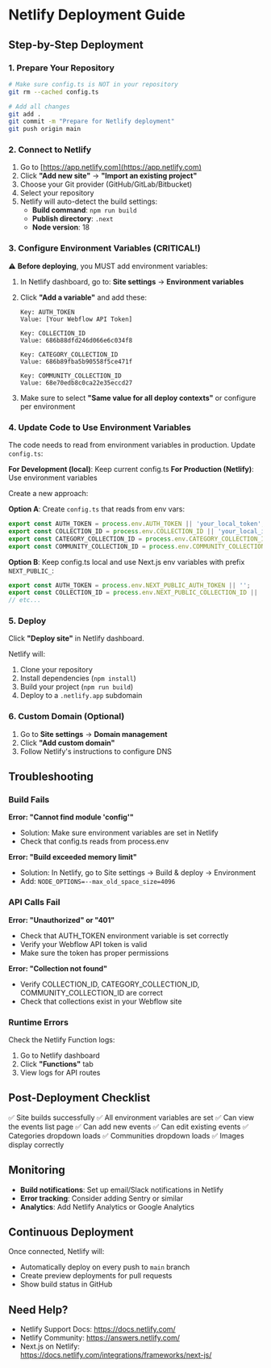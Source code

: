 # Netlify Deployment Guide

## Step-by-Step Deployment

### 1. Prepare Your Repository

```bash
# Make sure config.ts is NOT in your repository
git rm --cached config.ts

# Add all changes
git add .
git commit -m "Prepare for Netlify deployment"
git push origin main
```

### 2. Connect to Netlify

1. Go to [https://app.netlify.com](https://app.netlify.com)
2. Click **"Add new site"** → **"Import an existing project"**
3. Choose your Git provider (GitHub/GitLab/Bitbucket)
4. Select your repository
5. Netlify will auto-detect the build settings:
   - **Build command**: `npm run build`
   - **Publish directory**: `.next`
   - **Node version**: 18

### 3. Configure Environment Variables (CRITICAL!)

⚠️ **Before deploying**, you MUST add environment variables:

1. In Netlify dashboard, go to: **Site settings** → **Environment variables**
2. Click **"Add a variable"** and add these:

   ```
   Key: AUTH_TOKEN
   Value: [Your Webflow API Token]
   
   Key: COLLECTION_ID
   Value: 686b88dfd246d066e6c034f8
   
   Key: CATEGORY_COLLECTION_ID
   Value: 686b89fba5b90558f5ce471f
   
   Key: COMMUNITY_COLLECTION_ID
   Value: 68e70edb8c0ca22e35eccd27
   ```

3. Make sure to select **"Same value for all deploy contexts"** or configure per environment

### 4. Update Code to Use Environment Variables

The code needs to read from environment variables in production. Update `config.ts`:

**For Development (local)**: Keep current config.ts
**For Production (Netlify)**: Use environment variables

Create a new approach:

**Option A**: Create `config.ts` that reads from env vars:
```typescript
export const AUTH_TOKEN = process.env.AUTH_TOKEN || 'your_local_token';
export const COLLECTION_ID = process.env.COLLECTION_ID || 'your_local_id';
export const CATEGORY_COLLECTION_ID = process.env.CATEGORY_COLLECTION_ID || 'your_local_category_id';
export const COMMUNITY_COLLECTION_ID = process.env.COMMUNITY_COLLECTION_ID || 'your_local_community_id';
```

**Option B**: Keep config.ts local and use Next.js env variables with prefix `NEXT_PUBLIC_`:
```typescript
export const AUTH_TOKEN = process.env.NEXT_PUBLIC_AUTH_TOKEN || '';
export const COLLECTION_ID = process.env.NEXT_PUBLIC_COLLECTION_ID || '';
// etc...
```

### 5. Deploy

Click **"Deploy site"** in Netlify dashboard.

Netlify will:
1. Clone your repository
2. Install dependencies (`npm install`)
3. Build your project (`npm run build`)
4. Deploy to a `.netlify.app` subdomain

### 6. Custom Domain (Optional)

1. Go to **Site settings** → **Domain management**
2. Click **"Add custom domain"**
3. Follow Netlify's instructions to configure DNS

## Troubleshooting

### Build Fails

**Error: "Cannot find module 'config'"**
- Solution: Make sure environment variables are set in Netlify
- Check that config.ts reads from process.env

**Error: "Build exceeded memory limit"**
- Solution: In Netlify, go to Site settings → Build & deploy → Environment
- Add: `NODE_OPTIONS=--max_old_space_size=4096`

### API Calls Fail

**Error: "Unauthorized" or "401"**
- Check that AUTH_TOKEN environment variable is set correctly
- Verify your Webflow API token is valid
- Make sure the token has proper permissions

**Error: "Collection not found"**
- Verify COLLECTION_ID, CATEGORY_COLLECTION_ID, COMMUNITY_COLLECTION_ID are correct
- Check that collections exist in your Webflow site

### Runtime Errors

Check the Netlify Function logs:
1. Go to Netlify dashboard
2. Click **"Functions"** tab
3. View logs for API routes

## Post-Deployment Checklist

✅ Site builds successfully
✅ All environment variables are set
✅ Can view the events list page
✅ Can add new events
✅ Can edit existing events
✅ Categories dropdown loads
✅ Communities dropdown loads
✅ Images display correctly

## Monitoring

- **Build notifications**: Set up email/Slack notifications in Netlify
- **Error tracking**: Consider adding Sentry or similar
- **Analytics**: Add Netlify Analytics or Google Analytics

## Continuous Deployment

Once connected, Netlify will:
- Automatically deploy on every push to `main` branch
- Create preview deployments for pull requests
- Show build status in GitHub

## Need Help?

- Netlify Support Docs: https://docs.netlify.com/
- Netlify Community: https://answers.netlify.com/
- Next.js on Netlify: https://docs.netlify.com/integrations/frameworks/next-js/

